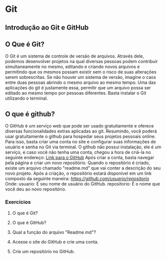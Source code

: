 ﻿# Git

## Introdução ao Git e GitHub

## O Que é Git?

O Git é um sistema de controle de versão de arquivos.
Através dele, podemos desenvolver projetos na qual diversas pessoas podem contribuir simultaneamente no mesmo, editando e criando novos arquivos e permitindo que os mesmos possam existir sem o risco de suas alterações serem sobrescritas.
Se não houver um sistema de versão, imagine o caos entre duas pessoas abrindo o mesmo arquivo ao mesmo tempo.
Uma das aplicações do git é justamente essa, permitir que um arquivo possa ser editado ao mesmo tempo por pessoas diferentes.
Basta instalar o Git utilizando o terminal.

## O que é github?

O GitHub é um serviço web que pode ser usado gratuitamente e oferece diversas funcionalidades extras aplicadas ao git.
Resumindo, você poderá usar gratuitamente o github para hospedar seus projetos pessoais online.
Para isso, basta criar uma conta no site e configurar suas informações de usuário e senha no Git via terminal.
O github não possui instalação, ele é um serviço, e caso você não tenha uma conta, chegou a hora de criá-la no seguinte endereço:
[Link para o GitHub](https://github.com/)
Após criar a conta, basta navegar pela página e criar um novo repositório.
Quando o repositório é criado, existe um arquivo chamado "readme.md" que vai conter a descrição do seu novo projeto.
Após a criação, o repositório estará disponível em um link composto da seguinte maneira:
*https://github.com/usuario/repositorio*
Onde:
usuario: É seu nome de usuário do GitHub.
repositorio: É o nome que você deu ao novo repositório.

### Exercícios

1. O que é Git?

2. O que é GitHub?

3. Qual a função do arquivo "Readme.md"?

4. Acesse o site do GitHub e crie uma conta.

5. Crie um repositório no GitHub.